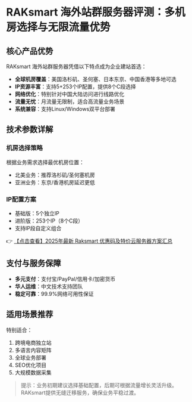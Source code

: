 # RAKsmart 海外站群服务器评测：多机房选择与无限流量优势

## 核心产品优势

RAKsmart 海外站群服务器凭借以下特点成为企业建站首选：

- **全球机房覆盖**：美国洛杉矶、圣何塞、日本东京、中国香港等多地可选
- **IP资源丰富**：支持5+253个IP配置，提供8个C段选择
- **网络优化**：特别针对中国大陆访问进行线路优化
- **流量无忧**：月流量无限制，适合高流量业务场景
- **系统兼容**：支持Linux/Windows双平台部署

## 技术参数详解

### 机房选择策略
根据业务需求选择最优机房位置：
- 北美业务：推荐洛杉矶/圣何塞机房
- 亚洲业务：东京/香港机房延迟更低

### IP配置方案
- 基础版：5个独立IP
- 进阶版：253个IP（8个C段）
- 支持IP段自定义组合

👉 [【点击查看】2025年最新 Raksmart 优惠码及特价云服务器方案汇总](https://bit.ly/raksmart)

## 支付与服务保障
- **多元支付**：支付宝/PayPal/信用卡/加密货币
- **华人运维**：中文技术支持团队
- **稳定可靠**：99.9%网络可用性保证

## 适用场景推荐
特别适合：
1. 跨境电商独立站
2. 多语言内容矩阵
3. 全球业务部署
4. SEO优化项目
5. 大规模数据采集

> 提示：业务初期建议选择基础配置，后期可根据流量增长灵活升级。RAKsmart提供无缝迁移服务，确保业务平稳过渡。